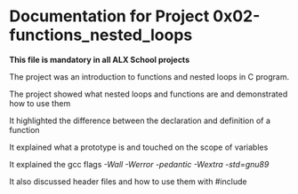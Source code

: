 # Documentation for Project 0x02-functions_nested_loops

**This file is mandatory in all ALX School projects**



The project was an introduction to functions and nested loops in C program.


The project showed what nested loops and functions are and demonstrated how to use them


It highlighted the difference between the declaration and definition of a function


It explained what a prototype is and touched on the scope of variables


It explained the gcc flags *-Wall -Werror -pedantic -Wextra -std=gnu89*


It also discussed header files and how to use them with #include

